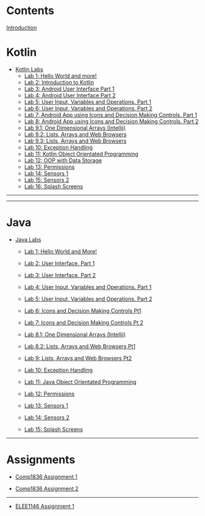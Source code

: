 # Contents

[Introduction](Introduction.md)

# Kotlin

- [Kotlin Labs]()
  - [Lab 1: Hello World and more!](Kotlin/Lab_1/Lab_1.md)
  - [Lab 2: Introduction to Kotlin](Kotlin/Lab_2/2_Kotlin_Intro.md)
  - [Lab 3: Android User Interface Part 1](Kotlin/Lab_3/Lab_3.md)
  - [Lab 4: Android User Interface Part 2](Kotlin/Lab_4/Lab_4.md)
  - [Lab 5: User Input, Variables and Operations. Part 1](Kotlin/Lab_5/Lab_5.md)
  - [Lab 6: User Input, Variables and Operations. Part 2](Kotlin/Lab_6/Lab_6.md)
  - [Lab 7: Android App using Icons and Decision Making Controls. Part 1](Kotlin/Lab_7/Lab_7.md)
  - [Lab 8: Android App using Icons and Decision Making Controls. Part 2](Kotlin/Lab_8/Lab_8.md)
  - [Lab 9.1: One Dimensional Arrays (Intellij)](Kotlin/Lab_9/Lab_9-1.md)
  - [Lab 9.2: Lists, Arrays and Web Browsers](Kotlin/Lab_9/Lab_9-2.md)
  - [Lab 9.3: Lists, Arrays and Web Browsers](Kotlin/Lab_9-3/Lab_9-3.md)
  - [Lab 10: Exception Handling](Kotlin/Lab_10/Lab_10.md)
  - [Lab 11: Kotlin Object Orientated Programming](Kotlin/Lab_11/Lab_11.md)
  - [Lab 12: OOP with Data Storage](Kotlin/Lab_12/Lab_12.md)
  - [Lab 13: Permissions](Kotlin/Lab_13/Lab_13.md)
  - [Lab 14: Sensors 1](Kotlin/Lab_14/Lab_14.md)
  - [Lab 15: Sensors 2]()
  - [Lab 16: Splash Screens](Kotlin/Lab_16/Lab_16.md)

-----------
-----------
# Java


- [Java Labs]() 
  - [Lab 1: Hello World and More!](Java/Lab_1/Lab_1.md)

  - [Lab 2: User Interface. Part 1](Java/Lab_2/Lab_2.md)

  - [Lab 3: User Interface. Part 2](Java/Lab_3/Lab_3.md)

  - [Lab 4: User Input, Variables and Operations. Part 1](Java/Lab_4/Lab_4.md)

  - [Lab 5: User Input, Variables and Operations. Part 2](Java/Lab_5/Lab_5.md)

  - [Lab 6: Icons and Decision Making Controls Pt1](Java/Lab_6/Lab_6.md)

  - [Lab 7: Icons and Decision Making Controls Pt 2 ](Java/Lab_7/Lab_7.md)

  - [Lab 8.1: One Dimensional Arrays (Intellij)](Java/Lab_8/Lab_8-1.md)

  - [Lab 8.2: Lists, Arrays and Web Browsers Pt1](Java/Lab_8/Lab_8-2.md)

  - [Lab 9: Lists, Arrays and Web Browsers Pt2 ](Java/Lab_9/Lab_9.md)

  - [Lab 10: Exception Handling](Java/Lab_10/Lab_10.md)

  - [Lab 11: Java Object Orientated Programming](Java/Lab_11/Lab_11.md)

  - [Lab 12: Permissions]()

  - [Lab 13: Sensors 1]()

  - [Lab 14: Sensors 2]()

  - [Lab 15: Splash Screens]()

------

# Assignments

- [Comp1836 Assignment 1](COMP1836_Assignment_1/COMP1836_Assignment_1.md)

- [Comp1836 Assignment 2](COMP1836_Assignment_2/COMP1836_Assignment_2.md)

------

- [ELEE1146 Assignment 1](ELEE1146_Assignment_1/ELEE1146_Assignment_1.md)